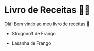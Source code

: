 # Livro de Receitas :man_cook:

Olá! Bem vindo ao meu livro de receitas :wave:

- Strogonoff de Frango 

- Lasanha de Frango

